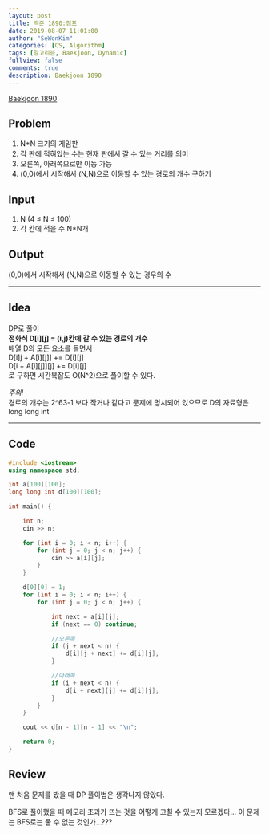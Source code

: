 ```yaml
---
layout: post
title: 백준 1890:점프
date: 2019-08-07 11:01:00
author: "SeWonKim"
categories: [CS, Algorithm]
tags: [알고리즘, Baekjoon, Dynamic]
fullview: false
comments: true
description: Baekjoon 1890
---
```


[Baekjoon 1890](https://www.acmicpc.net/problem/1890)

## Problem

1. N\*N 크기의 게임판
2. 각 판에 적혀있는 수는 현재 판에서 갈 수 있는 거리를 의미
3. 오른쪽, 아래쪽으로만 이동 가능
4. (0,0)에서 시작해서 (N,N)으로 이동할 수 있는 경로의 개수 구하기

## Input

1. N (4 ≤ N ≤ 100)
2. 각 칸에 적을 수 N\*N개

## Output

(0,0)에서 시작해서 (N,N)으로 이동할 수 있는 경우의 수

---

## Idea

DP로 풀이  
 **점화식 D[i][j] = (i,j)칸에 갈 수 있는 경로의 개수**  
 배열 D의 모든 요소를 돌면서  
 D[i]j + A[i][j]] += D[i][j]  
 D[i + A[i][j]][j] += D[i][j]  
 로 구하면 시간복잡도 O(N^2)으로 풀이할 수 있다.

_주의!_  
 경로의 개수는 2^63-1 보다 작거나 같다고 문제에 명시되어 있으므로 D의 자료형은 long long int

---

## Code

```cpp
#include <iostream>
using namespace std;

int a[100][100];
long long int d[100][100];

int main() {

	int n;
	cin >> n;

	for (int i = 0; i < n; i++) {
		for (int j = 0; j < n; j++) {
			cin >> a[i][j];
		}
	}

	d[0][0] = 1;
	for (int i = 0; i < n; i++) {
		for (int j = 0; j < n; j++) {

			int next = a[i][j];
			if (next == 0) continue;

			//오른쪽
			if (j + next < n) {
				d[i][j + next] += d[i][j];
			}

			//아래쪽
			if (i + next < n) {
				d[i + next][j] += d[i][j];
			}
		}
	}

	cout << d[n - 1][n - 1] << "\n";

	return 0;
}
```

## Review

맨 처음 문제를 봤을 때 DP 풀이법은 생각나지 않았다.

BFS로 풀이했을 때 메모리 초과가 뜨는 것을 어떻게 고칠 수 있는지 모르겠다... 이 문제는 BFS로는 풀 수 없는 것인가...???
